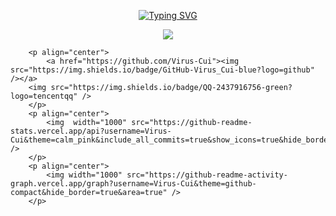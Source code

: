 <p align="center">
            <a href="https://git.io/typing-svg"><img src="https://readme-typing-svg.demolab.com?font=Fira+Code&pause=1000&random=false&width=435&lines=Hello+This+is+Virus_Cui" alt="Typing SVG" /></a>
    </p>
    <p align="center">
            <img align="center" src="https://skillicons.dev/icons?i=java,elasticsearch,redis,mysql,vue,nuxt&theme=light" />
        </p>
            
        <p align="center">
            <a href="https://github.com/Virus-Cui"><img src="https://img.shields.io/badge/GitHub-Virus_Cui-blue?logo=github" /></a>
        <img src="https://img.shields.io/badge/QQ-2437916756-green?logo=tencentqq" />
        </p>
        <p align="center">
            <img  width="1000" src="https://github-readme-stats.vercel.app/api?username=Virus-Cui&theme=calm_pink&include_all_commits=true&show_icons=true&hide_border=false" />
        </p>
        <p align="center">
            <img width="1000" src="https://github-readme-activity-graph.vercel.app/graph?username=Virus-Cui&theme=github-compact&hide_border=true&area=true" />
        </p>
